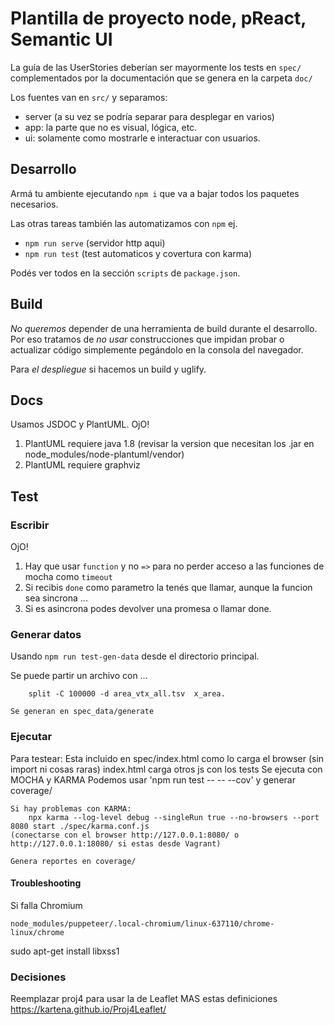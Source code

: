 # Plantilla de proyecto node, pReact, Semantic UI

La guía de las UserStories deberían ser mayormente los tests en `spec/` complementados por la documentación que se genera en la carpeta `doc/`

Los fuentes van en `src/` y separamos:
* server (a su vez se podría separar para desplegar en varios)
* app: la parte que no es visual, lógica, etc.
* ui: solamente como mostrarle e interactuar con usuarios.

## Desarrollo

Armá tu ambiente ejecutando `npm i` que va a bajar todos los paquetes necesarios.

Las otras tareas también las automatizamos con `npm` ej. 

* `npm run serve` (servidor http aqui)
* `npm run test` (test automaticos y covertura con karma)

Podés ver todos en la sección `scripts` de `package.json`.

## Build

*No queremos* depender de una herramienta de build durante el desarrollo. Por eso tratamos de *no usar* construcciones que impidan probar o actualizar código simplemente pegándolo en la consola del navegador.

Para *el despliegue* si hacemos un build y uglify.

## Docs
Usamos JSDOC y PlantUML.
OjO!
1. PlantUML requiere java 1.8 (revisar la version que necesitan los .jar en node_modules/node-plantuml/vendor)
2. PlantUML requiere graphviz

## Test

### Escribir

OjO! 
1. Hay que usar ```function``` y no ```=>``` para no perder acceso a las funciones de mocha como ```timeout``` 
1. Si recibis ```done``` como parametro la tenés que llamar, aunque la funcion sea sincrona ...
1. Si es asincrona podes devolver una promesa o llamar done.

### Generar datos

Usando ```npm run test-gen-data``` desde el directorio principal.
	
Se puede partir un archivo con ...


```
	split -C 100000 -d area_vtx_all.tsv  x_area.
```

	Se generan en spec_data/generate

### Ejecutar

Para testear: Esta incluido en spec/index.html como lo carga el browser (sin import ni cosas raras)
	index.html carga otros js con los tests
	Se ejecuta con MOCHA y KARMA
	Podemos usar 'npm run test -- -- --cov' y generar coverage/
	
	Si hay problemas con KARMA:
		npx karma --log-level debug --singleRun true --no-browsers --port 8080 start ./spec/karma.conf.js
	(conectarse con el browser http://127.0.0.1:8080/ o http://127.0.0.1:18080/ si estas desde Vagrant)

	Genera reportes en coverage/

#### Troubleshooting

Si falla Chromium
```
node_modules/puppeteer/.local-chromium/linux-637110/chrome-linux/chrome
```
sudo apt-get install libxss1

### Decisiones

Reemplazar proj4 para usar la de Leaflet MAS estas definiciones https://kartena.github.io/Proj4Leaflet/
